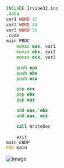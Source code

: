 ```asm
INCLUDE Irvine32.inc
.data
var1 WORD 32
var2 WORD 44
var3 WORD 56
.code
main PROC
    movzx eax, var1
    movzx ebx, var2
    movzx ecx, var3

    push eax
    push ebx
    push ecx

    pop ecx
    pop ebx
    pop eax

    add eax, ebx
    add eax, ecx

    call WriteDec

    exit
main ENDP
END main

```
![image](https://github.com/user-attachments/assets/718d5ce7-74a8-4b2a-9d97-5020c61d3aa4)
